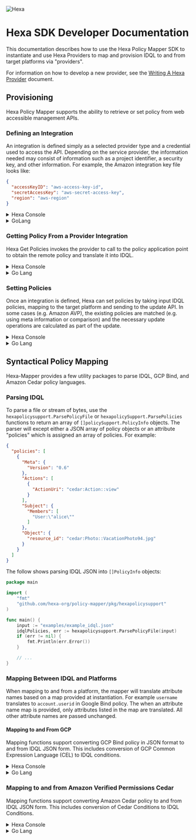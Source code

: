 
![Hexa](https://hexaorchestration.org/wp-content/themes/hexa/img/logo.svg)

# Hexa SDK Developer Documentation

This documentation describes how to use the Hexa Policy Mapper SDK to instantiate and use Hexa Providers to map and 
provision IDQL to and from target platforms via "providers".

For information on how to develop a new provider, see the [Writing A Hexa Provider](WritingAProvider.md) document.

## Provisioning

Hexa Policy Mapper supports the ability to retrieve or set policy from web accessible management APIs. 

### Defining an Integration
An integration is defined simply as a selected provider type and a credential used to access the API. Depending
on the service provider, the information needed may consist of information such as a project identifier, a security key, 
and other information. For example, the Amazon integration key file looks like:

```json
{
  "accessKeyID": "aws-access-key-id",
  "secretAccessKey": "aws-secret-access-key",
  "region": "aws-region"
}
```

<details>
<summary>Hexa Console</summary>

To add an integration in the hexa console, use the `add` command.

```shell
% hexa add <platform> --file=<integrationfile>
```

Here an avp integration is added using a credential file (shown above) called awscred.txt:
```shell
% hexa
hexa> add avp --file=awscred.txt

Integration of type: avp, alias: uAz successfully defined
Succesfully loaded 1 policy application(s) from uAz

Integration: uAz
================
  Type:         avp

  PAP Alias: shK
    ObjectId:           K21RFtX...A93DH7z5
    Name:               arn:aws:verifiedpermissions::7737....1856:policy-store/K21RFtX...A93DH7z5
    Description:        My Policy App
    Service:            VerifiedPermissions

hexa>
```
</details>

<details>
<summary>GoLang</summary>
The following example code opens the integration and loads the defined Policy Application Points and prints them out.

```go
package main

import (
    "encoding/json"
    "fmt"
    "os"

    "github.com/hexa-org/policy-mapper/api/policyprovider"
    "github.com/hexa-org/policy-mapper/sdk"
)

func main() {
    keybytes, err := os.ReadFile("awscred.txt")
    if err != nil {
        panic(-1)
    }

    info := policyprovider.IntegrationInfo{
        Name: sdk.ProviderTypeAvp,
        Key:  keybytes,
    }

    integration, err := sdk.OpenIntegration(&info)
    if err != nil {
        fmt.Println("Error opening integration: " + err.Error())
        panic(-1)
    }

    apps, err := integration.GetPolicyApplicationPoints(nil)
    if err != nil {
        panic(-1)
    }

    for _, app := range apps {
        jsonBytes, _ := json.MarshalIndent(app, "", "  ")
        fmt.Println(string(jsonBytes))
    }

}
```
</details>

### Getting Policy From a Provider Integration

Hexa Get Policies invokes the provider to call to the policy application point to obtain the remote policy and translate it into IDQL.

<details>
<summary>Hexa Console</summary>

To retrieve policies from a PAP, use the `get policies` command. Optionally, use the --output flag to direct output to a file rather than the console.
```shell
hexa get policies <alias/objectid> [--output=policies.idql]
```

For example:
```shell
hexa> get policies shK
Policies retrieved for shK:
{
  "policies": [
    {
      "Meta": {
        "Version": "0.6",
        "SourceData": {
          "policyType": "STATIC",
          "principal": null,
          "resource": null
        },
        "Description": "Hexa demo canary policy",
        "Created": "2023-12-26T21:45:53.558204Z",
        "Modified": "2023-12-27T22:20:18.592795Z",
        "Etag": "20-68c071fc33494d8d27b460fdae42aa1211025c24",
        "PolicyId": "KDqUKMRNEg6aEjZ6mz9dJq",
        "PapId": "K21RFtX...A93DH7z5",
        "ProviderType": "avp"
      },
      "Subject": {
        "Members": [
          "any"
        ]
      },
      "Actions": [
        {
          "ActionUri": "cedar:hexa_avp::Action::ReadAccount"
        },
        {
          "ActionUri": "cedar:hexa_avp::Action::Transfer"
        },
        {
          "ActionUri": "cedar:hexa_avp::Action::Deposit"
        },
        {
          "ActionUri": "cedar:hexa_avp::Action::Withdrawl"
        },
        {
          "ActionUri": "cedar:hexa_avp::Action::UpdateAccount"
        }
      ],
      "Object": {
        "resource_id": ""
      }
    },
    {
      "Meta": {
        "Version": "0.6",
        "SourceData": {
          "policyType": "TEMPLATE_LINKED",
          "principal": {
            "EntityId": "gerry@strata.io",
            "EntityType": "hexa_avp::User"
          },
          "resource": {
            "EntityId": "1",
            "EntityType": "hexa_avp::account"
          }
        },
        "Description": "TestTemplate",
        "Created": "2023-11-23T19:18:16.470806Z",
        "Modified": "2023-11-23T19:18:16.470806Z",
        "Etag": "20-c7411b365c2d202b19d981a11eacf37bed72e52d",
        "PolicyId": "UaN2xdjgv1Dhdpuoa3ebRU",
        "PapId": "K21RFtX...A93DH7z5",
        "ProviderType": "avp"
      },
      "Subject": {
        "Members": [
          "?principal"
        ]
      },
      "Actions": [
        {
          "ActionUri": "cedar:hexa_avp::Action::ReadAccount"
        }
      ],
      "Object": {
        "resource_id": "cedar:?resource"
      }
    }
  ],
  "app": "K21RFtX...A93DH7z5"
}
hexa>  

```

</details>

<details>
<summary>Go Lang</summary>
Once an integration is opened, the `Integration.GetPolicies` function can be used to retrieve policies as a `hexapolicy.Policies` structure.

```go
package main

import (
	"encoding/json"
	"fmt"
	"os"

	"github.com/hexa-org/policy-mapper/api/policyprovider"
	"github.com/hexa-org/policy-mapper/sdk"
)

func main() {
	. . . <open integration> . . .

	apps, err := integration.GetPolicyApplicationPoints(nil)
	if err != nil {
		panic(-1)
	}

	for _, app := range apps {

		fmt.Println("PAP " + app.ObjectID)

		policies, err := integration.GetPolicies(app.ObjectID)
		if err != nil {
			fmt.Println("Error retrieving policies: " + err.Error())
		}
		jsonBytes, _ := json.MarshalIndent(policies, "", "  ")
		fmt.Println("IDQL returned:")
		fmt.Println(string(jsonBytes))
	}
}
```
</details>

### Setting Policies

Once an integration is defined, Hexa can set policies by taking input IDQL policies, mapping to the target platform and sending to the update API.
In some cases (e.g. Amazon AVP), the existing policies are matched (e.g. using meta information or comparison) and the necessary update operations are calculated as part of the update.

<details>
<summary>Hexa Console</summary>

The Hexa console `set policies` command is of the form
```shell
set policies <alias|objectid> [-d] --file=<idqlpolicies.json>
```
If the `-d` option is set, the console will show the planned differences and ask for confirmation before proceeding. This output is the same 
as for the `reconcile` command.

```shell
hexa> set policies rKO -d --file=policies.json

Ignoring AVP policyid UaN2xdjgv1Dhdpuoa3ebRU. Template updates not currently supported
0: DIF: UPDATE  [ACTION]
{
 "Meta": {
  "Version": "0.6",
  "SourceData": {
   "policyType": "STATIC",
   "principal": null,
   "resource": null
  },
  "Description": "Hexa demo canary policy",
  "Created": "2023-12-26T21:45:53.558204Z",
  "Modified": "2023-12-27T22:20:18.592795Z",
  "Etag": "20-f2ec1edc53e44c07e4d790d8936ade24b27f04eb",
  "PolicyId": "KDqUKMRNEg6aEjZ6mz9dJq",
  "PapId": "K21...93DH7z5",
  "ProviderType": "avp"
 },
 "Subject": {
  "Members": [
   "any"
  ]
 },
 "Actions": [
  {
   "ActionUri": "cedar:hexa_avp::Action::ReadAccount"
  },
  {
   "ActionUri": "cedar:hexa_avp::Action::Transfer"
  },
  {
   "ActionUri": "cedar:hexa_avp::Action::Deposit"
  },
  {
   "ActionUri": "cedar:hexa_avp::Action::Withdrawl"
  }
 ],
 "Object": {
  "resource_id": ""
 }
}
1: DIF: UNSUPPORTED 
{
 "Meta": {
  "Version": "0.6",
  "SourceData": {
   "policyType": "TEMPLATE_LINKED",
   "principal": {
    "EntityId": "gerry@strata.io",
    "EntityType": "hexa_avp::User"
   },
   "resource": {
    "EntityId": "1",
    "EntityType": "hexa_avp::account"
   }
  },
  "Description": "TestTemplate",
  "Created": "2023-11-23T19:18:16.470806Z",
  "Modified": "2023-11-23T19:18:16.470806Z",
  "Etag": "W/\"20-c7411b365c2d202b19d981a11eacf37bed72e52d\"",
  "PolicyId": "UaN2xdjgv1Dhdpuoa3ebRU",
  "PapId": "K21...93DH7z5",
  "ProviderType": "avp"
 },
 "Subject": {
  "Members": [
   "?principal"
  ]
 },
 "Actions": [
  {
   "ActionUri": "cedar:hexa_avp::Action::ReadAccount"
  }
 ],
 "Object": {
  "resource_id": "cedar:?resource"
 }
}

Applying 2 policies to rKO
Update policies Y|[n]?
```

</details>

<details>
<summary>Go Lang</summary>

```go
package main

import (
	"fmt"
	"os"

	"github.com/hexa-org/policy-mapper/api/policyprovider"
	"github.com/hexa-org/policy-mapper/pkg/hexapolicysupport"
	"github.com/hexa-org/policy-mapper/sdk"
)

func main() {
	keybytes, err := os.ReadFile("awscred.txt")
	if err != nil {
		panic(-1)
	}

	info := policyprovider.IntegrationInfo{
		Name: sdk.ProviderTypeAvp,
		Key:  keybytes,
	}

	integration, err := sdk.OpenIntegration(&info)
	if err != nil {
		fmt.Println("Error opening integration: " + err.Error())
		panic(-1)
	}
	
	hexaPolicies, err := hexapolicysupport.ParsePolicyFile("idqlinput.json")

	status, err := integration.SetPolicyInfo("<alias>",hexaPolicies)
}
```

</details>

## Syntactical Policy Mapping

Hexa-Mapper provides a few utility packages to parse IDQL, GCP Bind, and Amazon Cedar policy languages.

### Parsing IDQL

To parse a file or stream of bytes, use the `hexapolicysupport.ParsePolicyFile` or `hexapolicySupport.ParsePolicies` functions
to return an array of `[]policySupport.PolicyInfo` objects.  The parser will except either a JSON array of policy objects
or an attribute "policies" which is assigned an array of policies. For example:
```json
{
  "policies": [
    {
      "Meta": {
        "Version": "0.6"
      },
      "Actions": [
        {
          "ActionUri": "cedar:Action::view"
        }
      ],
      "Subject": {
        "Members": [
          "User:\"alice\""
        ]
      },
      "Object": {
        "resource_id": "cedar:Photo::VacationPhoto94.jpg"
      }
    }
  ]
}
```

The follow shows parsing IDQL JSON into `[]PolicyInfo` objects:

```go
package main

import (
    "fmt"
    "github.com/hexa-org/policy-mapper/pkg/hexapolicysupport"
)

func main() {
    input := "examples/example_idql.json"
    idqlPolicies, err := hexapolicysupport.ParsePolicyFile(input)
    if (err != nil) {
        fmt.Println(err.Error())
    }

    // ...
}
```

### Mapping Between IDQL and Platforms

When mapping to and from a platform, the mapper
will translate attribute names based on a map provided at instantiation.  For example `username` translates to `account.userid` in Google Bind policy.
The when an attribute name map is provided, only attributes listed in the map are translated. All other attribute names are passed unchanged.

#### Mapping to and From GCP
Mapping functions support converting GCP Bind policy in JSON format to and from IDQL JSON form. This includes
conversion of GCP Common Expression Language (CEL) to IDQL conditions.

<details>
<summary>Hexa Console</summary>

To map files in the hexa console, use the `map to` or `map from` commands as follows:

```shell
% hexa map to gcp input.idql gcpout.json
% hexa map from gcp gcpin.json output.idql
```

To map from or to a policy application source, use the PAP object id or local alias in place of a file name:

```shell
% hexa map to gcp input.idql <alias|objectid>
% hexa map from gcp <alias|objectid> output.idql
```
</details>

<details>
<summary>Go Lang</summary>
Instantiate the gcpBind mapper (`github.com/hexa-org/policy-mapper/models/formats/gcpBind`)by providing
a map of strings which indicates IDQL names to platform names.

```go
package main

import (
    "github.com/hexa-org/policy-mapper/models/formats/gcpBind"
    "github.com/hexa-org/policy-mapper/pkg/hexapolicysupport"
)

func main() {

    input := "examples/example_idql.json"
    idqlPolicies, err := hexapolicysupport.ParsePolicyFile(input)
    if (err != nil) {
        fmt.Println(err.Error())
    }
    
    // instantiate gcp mapper with attribute translation for username to account.userid
    gcpMapper := gcpBind.New(map[string]string{
        "username": "account.userid",
    })
    
    // obtain the GCP Binding assignments from IDQL
    bindAssignments :=  gcpMapper.MapPoliciesToBindings(idqlPolicies)
    
    // Convert GCP Bind Assignments back into IDQL
    idqlPoliciesAgain, err := gcpMapper.MapBindingAssignmentsToPolicy(bindAssignments)
    if err != nil {
        fmt.Println(err.Error())
    }
}
```
</details>

### Mapping to and from Amazon Verified Permissions Cedar

Mapping functions support converting Amazon Cedar policy to and from IDQL JSON form. This includes
conversion of Cedar Conditions to IDQL Conditions.

<details>
<summary>Hexa Console</summary>

To map files in the hexa console, use the `map to` or `map from` commands as follows:

```shell
hexa map to cedar input.idql cedarout.txt
hexa map from cedar cedarin.txt output.idql
```

To map from or to a policy application source, use the PAP object id or local alias in place of a file name:

```shell
hexa map to cedar input.idql <alias|objectid>
hexa map from cedar <alias|objectid> output.idql
```
</details>

<details>
<summary>Go Lang</summary>
To map from a platform (e.g. Cedar), instantiate the cedar mapper by providing an optional attribute name map, and then call the appropriate parser such as
`ParseFile` or `ParseCedarBytes`.

```go
package main

import (
    "fmt"
    "github.com/hexa-org/policy-mapper/models/formats/awsCedar"
)

func main() {
    cedarMapper := awsCedar.New(map[string]string{})

    input := "mycedarpolicy.txt"

    idqlPolicies, err := cedarMapper.ParseFile(input)
    if err != nil {
        panic(-1)
    }

    // to map back into Cedar
    cedarPolicies, err := cedarMapper.MapPoliciesToCedar(idqlPolicies.Policies)

    ...
}
```

</details>